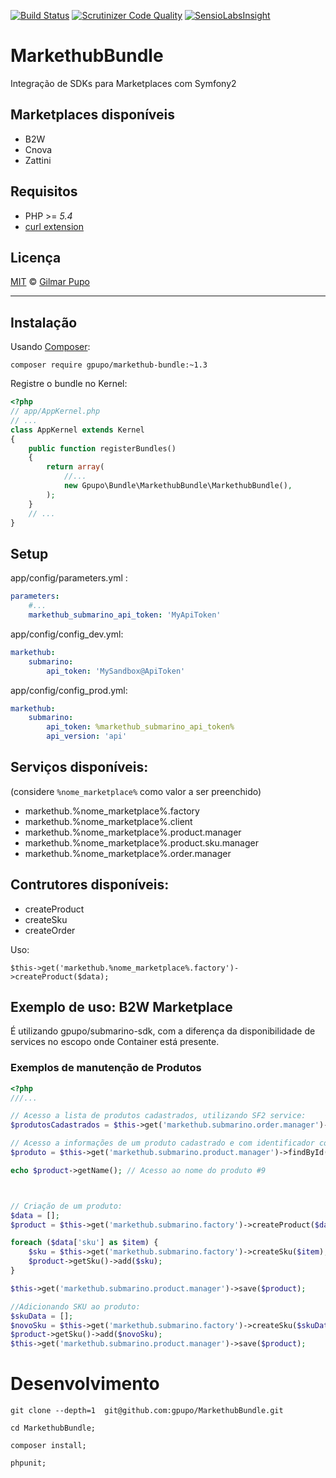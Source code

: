 [![Build Status](https://secure.travis-ci.org/gpupo/MarkethubBundle.png?branch=master)](http://travis-ci.org/gpupo/MarkethubBundle)
[![Scrutinizer Code Quality](https://scrutinizer-ci.com/g/gpupo/MarkethubBundle/badges/quality-score.png?b=master)](https://scrutinizer-ci.com/g/gpupo/MarkethubBundle/?branch=master)
[![SensioLabsInsight](https://insight.sensiolabs.com/projects/e4572276-e535-43b3-88ff-0bbc3cdcff3f/small.png)](https://insight.sensiolabs.com/projects/e4572276-e535-43b3-88ff-0bbc3cdcff3f)


# MarkethubBundle

Integração de SDKs para Marketplaces com Symfony2

## Marketplaces disponíveis

- B2W
- Cnova
- Zattini


## Requisitos

* PHP >= *5.4*
* [curl extension](http://php.net/manual/en/intro.curl.php)

## Licença

[MIT](https://github.com/gpupo/common-sdk/blob/master/LICENSE) © [Gilmar Pupo](http://www.g1mr.com/)

---

## Instalação

Usando [Composer](http://getcomposer.com):

    composer require gpupo/markethub-bundle:~1.3

Registre o bundle no Kernel:

```php
<?php
// app/AppKernel.php
// ...
class AppKernel extends Kernel
{
    public function registerBundles()
    {
        return array(
            //...
            new Gpupo\Bundle\MarkethubBundle\MarkethubBundle(),
        );
    }
    // ...
}
```

## Setup

app/config/parameters.yml :

```yaml
parameters:
    #...
    markethub_submarino_api_token: 'MyApiToken'
```

app/config/config_dev.yml:

```yaml
markethub:
    submarino:
        api_token: 'MySandbox@ApiToken'
```

app/config/config_prod.yml:

```yaml
markethub:
    submarino:
        api_token: %markethub_submarino_api_token%
        api_version: 'api'
```

## Serviços disponíveis:

(considere ``%nome_marketplace%`` como valor a ser preenchido)

- markethub.%nome_marketplace%.factory
- markethub.%nome_marketplace%.client
- markethub.%nome_marketplace%.product.manager
- markethub.%nome_marketplace%.product.sku.manager
- markethub.%nome_marketplace%.order.manager

## Contrutores disponíveis:

- createProduct
- createSku
- createOrder

Uso:

    $this->get('markethub.%nome_marketplace%.factory')->createProduct($data);


## Exemplo de uso: B2W Marketplace

É utilizando gpupo/submarino-sdk, com a diferença da disponibilidade de
services no escopo onde Container está presente.

### Exemplos de manutenção de Produtos

```PHP
<?php
///...

// Acesso a lista de produtos cadastrados, utilizando SF2 service:
$produtosCadastrados = $this->get('markethub.submarino.order.manager')->fetch(); // Collection de Objetos Product

// Acesso a informações de um produto cadastrado e com identificador conhecido:
$produto = $this->get('markethub.submarino.product.manager')->findById(9)); // Objeto Produto

echo $product->getName(); // Acesso ao nome do produto #9



// Criação de um produto:
$data = [];
$product = $this->get('markethub.submarino.factory')->createProduct($data);

foreach ($data['sku'] as $item) {
    $sku = $this->get('markethub.submarino.factory')->createSku($item);
    $product->getSku()->add($sku);
}

$this->get('markethub.submarino.product.manager')->save($product);

//Adicionando SKU ao produto:
$skuData = [];
$novoSku = $this->get('markethub.submarino.factory')->createSku($skuData);
$product->getSku()->add($novoSku);
$this->get('markethub.submarino.product.manager')->save($product);

```

# Desenvolvimento

    git clone --depth=1  git@github.com:gpupo/MarkethubBundle.git

    cd MarkethubBundle;

    composer install;

    phpunit;
